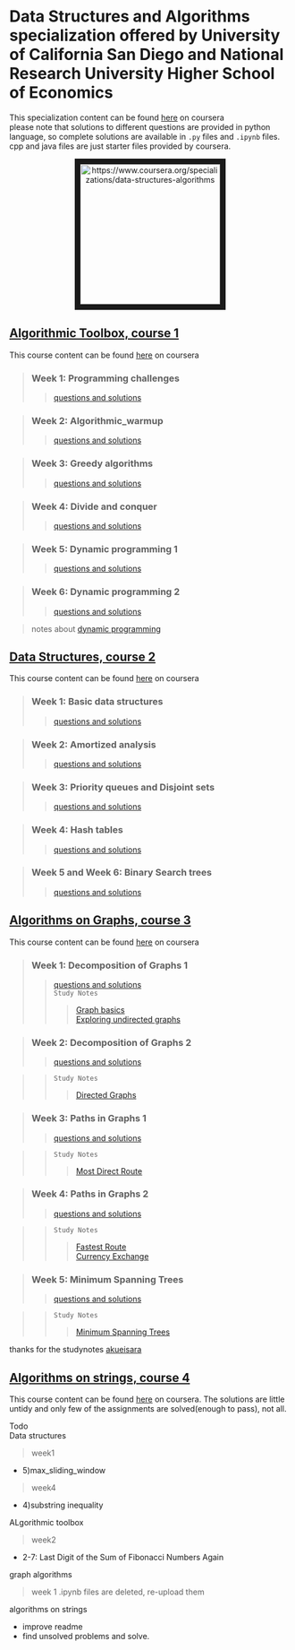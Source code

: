 # Data Structures and Algorithms specialization offered by University of California San Diego and National Research University Higher School of Economics  
This specialization content can be found [here](https://www.coursera.org/specializations/data-structures-algorithms) on coursera  
please note that solutions to different questions are provided in python language, so complete solutions are available in `.py` files and `.ipynb` files. cpp and java files are just starter files provided by coursera. 
<p align="center">
<a target="_blank">
        <img src="https://d3njjcbhbojbot.cloudfront.net/api/utilities/v1/imageproxy/https://coursera-course-photos.s3.amazonaws.com/fb/434400d9ac11e5afbfa359f34ae5f0/logo3.png?auto=format%2Ccompress&dpr=2.625" 
alt="https://www.coursera.org/specializations/data-structures-algorithms" width="250" height="250" border="10" align="center"/></a>
</p>

## [Algorithmic Toolbox, course 1](https://github.com/sudheernaidu53/Data-Structures-and-Algorithms-specialization-University-of-California-San-Diego/tree/master/course%201%20-%20Algorithmic%20toolbox)  
This course content can be found [here](https://www.coursera.org/learn/algorithmic-toolbox/) on coursera
>### Week 1: Programming challenges
>>[questions and solutions](https://github.com/sudheernaidu53/Data-Structures-and-Algorithms-specialization-University-of-California-San-Diego/tree/master/course%201%20-%20Algorithmic%20toolbox/week1_programming_challenges)   


>### Week 2: Algorithmic_warmup
>>[questions and solutions](https://github.com/sudheernaidu53/Data-Structures-and-Algorithms-specialization-University-of-California-San-Diego/tree/master/course%201%20-%20Algorithmic%20toolbox/week2_algorithmic_warmup)  


>### Week 3: Greedy algorithms
>>[questions and solutions](https://github.com/sudheernaidu53/Data-Structures-and-Algorithms-specialization-University-of-California-San-Diego/tree/master/course%201%20-%20Algorithmic%20toolbox/week3_greedy_algorithms)  


>### Week 4: Divide and conquer
>>[questions and solutions](https://github.com/sudheernaidu53/Data-Structures-and-Algorithms-specialization-University-of-California-San-Diego/tree/master/course%201%20-%20Algorithmic%20toolbox/week4_divide_and_conquer)  


>### Week 5: Dynamic programming 1
>>[questions and solutions](https://github.com/sudheernaidu53/Data-Structures-and-Algorithms-specialization-University-of-California-San-Diego/tree/master/course%201%20-%20Algorithmic%20toolbox/week5_dynamic_programming1)  

>### Week 6: Dynamic programming 2
>>[questions and solutions](https://github.com/sudheernaidu53/Data-Structures-and-Algorithms-specialization-University-of-California-San-Diego/tree/master/course%201%20-%20Algorithmic%20toolbox/week6_dynamic_programming2)  

>notes about [dynamic programming](https://github.com/sudheernaidu53/Data-Structures-and-Algorithms-specialization-University-of-California-San-Diego/blob/master/course%201%20-%20Algorithmic%20toolbox/dynprog.pdf)  


## [Data Structures, course 2](https://github.com/sudheernaidu53/Data-Structures-and-Algorithms-specialization-University-of-California-San-Diego/tree/master/course%202%20-%20Data%20Structures)  
This course content can be found [here](https://www.coursera.org/learn/data-structures?specialization=data-structures-algorithms) on coursera
>### Week 1: Basic data structures
>>[questions and solutions](https://github.com/sudheernaidu53/Data-Structures-and-Algorithms-specialization-University-of-California-San-Diego/tree/master/course%202%20-%20Data%20Structures/week1_basic_data_structures)   


>### Week 2: Amortized analysis
>>[questions and solutions](https://github.com/sudheernaidu53/Data-Structures-and-Algorithms-specialization-University-of-California-San-Diego/tree/master/course%202%20-%20Data%20Structures/week2%20amortized%20analysis)  


>### Week 3: Priority queues and Disjoint sets
>>[questions and solutions](https://github.com/sudheernaidu53/Data-Structures-and-Algorithms-specialization-University-of-California-San-Diego/tree/master/course%202%20-%20Data%20Structures/week3%20assignment%202_priority_queues_and_disjoint_sets)  


>### Week 4: Hash tables
>>[questions and solutions](https://github.com/sudheernaidu53/Data-Structures-and-Algorithms-specialization-University-of-California-San-Diego/tree/master/course%202%20-%20Data%20Structures/week4%20assignment%203_hash_tables)  


>### Week 5 and Week 6: Binary Search trees
>>[questions and solutions](https://github.com/sudheernaidu53/Data-Structures-and-Algorithms-specialization-University-of-California-San-Diego/tree/master/course%202%20-%20Data%20Structures/week5%20%26%206%20assignment%204%20_binary_search_trees)  



## [Algorithms on Graphs, course 3](https://github.com/sudheernaidu53/Data-Structures-and-Algorithms-specialization-University-of-California-San-Diego/tree/master/course%203%20-%20Algorithms%20on%20graphs)  
This course content can be found [here](https://www.coursera.org/learn/algorithms-on-graphs?specialization=data-structures-algorithms) on coursera
>### Week 1: Decomposition of Graphs 1
>>[questions and solutions](https://github.com/sudheernaidu53/Data-Structures-and-Algorithms-specialization-University-of-California-San-Diego/tree/master/course%203%20-%20Algorithms%20on%20graphs/week1_decomposition1)   
>>`Study Notes`  
>>>[Graph basics](https://github.com/sudheernaidu53/Data-Structures-and-Algorithms-specialization-University-of-California-San-Diego/blob/master/course%203%20-%20Algorithms%20on%20graphs/1.%20Graph%20Basics.md)  
>>>[Exploring undirected graphs](https://github.com/sudheernaidu53/Data-Structures-and-Algorithms-specialization-University-of-California-San-Diego/blob/master/course%203%20-%20Algorithms%20on%20graphs/2.%20Exploring%20Undirected%20Graphs.md)

>### Week 2: Decomposition of Graphs 2
>>[questions and solutions](https://github.com/sudheernaidu53/Data-Structures-and-Algorithms-specialization-University-of-California-San-Diego/tree/master/course%203%20-%20Algorithms%20on%20graphs/week2_decomposition2)  

>>`Study Notes`  
>>>[Directed Graphs](https://github.com/sudheernaidu53/Data-Structures-and-Algorithms-specialization-University-of-California-San-Diego/blob/master/course%203%20-%20Algorithms%20on%20graphs/Directed%20Graphs.md)

>### Week 3: Paths in Graphs 1
>>[questions and solutions](https://github.com/sudheernaidu53/Data-Structures-and-Algorithms-specialization-University-of-California-San-Diego/tree/master/course%203%20-%20Algorithms%20on%20graphs/week3_paths1)  

>>`Study Notes`  
>>>[Most Direct Route](https://github.com/sudheernaidu53/Data-Structures-and-Algorithms-specialization-University-of-California-San-Diego/blob/master/course%203%20-%20Algorithms%20on%20graphs/Most%20Direct%20Route.md)  


>### Week 4: Paths in Graphs 2
>>[questions and solutions](https://github.com/sudheernaidu53/Data-Structures-and-Algorithms-specialization-University-of-California-San-Diego/tree/master/course%203%20-%20Algorithms%20on%20graphs/week4_paths2)  

>>`Study Notes`  
>>>[Fastest Route](https://github.com/sudheernaidu53/Data-Structures-and-Algorithms-specialization-University-of-California-San-Diego/blob/master/course%203%20-%20Algorithms%20on%20graphs/1.%20Fastest%20Route.md)  
>>>[Currency Exchange](https://github.com/sudheernaidu53/Data-Structures-and-Algorithms-specialization-University-of-California-San-Diego/blob/master/course%203%20-%20Algorithms%20on%20graphs/2.%20Currency%20Exchange.md)


>### Week 5: Minimum Spanning Trees
>>[questions and solutions](https://github.com/sudheernaidu53/Data-Structures-and-Algorithms-specialization-University-of-California-San-Diego/tree/master/course%203%20-%20Algorithms%20on%20graphs/week5_mst)  

>>`Study Notes`  
>>>[Minimum Spanning Trees](https://github.com/sudheernaidu53/Data-Structures-and-Algorithms-specialization-University-of-California-San-Diego/blob/master/course%203%20-%20Algorithms%20on%20graphs/Minimum%20Spanning%20Trees.md)

thanks for the studynotes [akueisara](https://github.com/akueisara/algograph)

## [Algorithms on strings, course 4](https://github.com/sudheernaidu53/Data-Structures-and-Algorithms-specialization-University-of-California-San-Diego/tree/master/course%204%20-%20Algorithms%20on%20strings)  
This course content can be found [here](https://www.coursera.org/learn/algorithms-on-strings?specialization=data-structures-algorithms) on coursera. 
The solutions are little untidy and only few of the assignments are solved(enough to pass), not all.

Todo  
Data structures   
>week1   
* 5)max_sliding_window  
>week4  
* 4)substring inequality  

ALgorithmic toolbox  
>week2 
* 2-7: Last Digit of the Sum of Fibonacci Numbers Again

graph algorithms
>week 1
.ipynb files are deleted, re-upload them

algorithms on strings
* improve readme
* find unsolved problems and solve.
